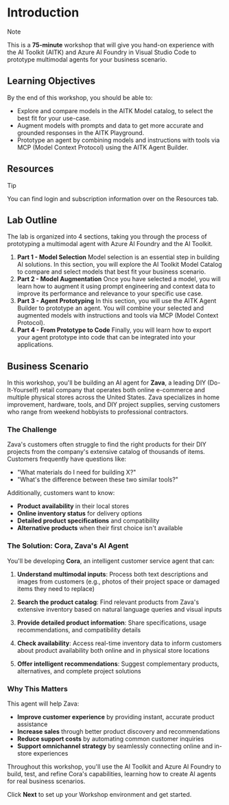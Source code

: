# Introduction

> [!NOTE]
>This is a **75-minute** workshop that will give you hand-on experience with the AI Toolkit (AITK) and Azure AI Foundry in Visual Studio Code to prototype multimodal agents for your business scenario.

## Learning Objectives

By the end of this workshop, you should be able to:
- Explore and compare models in the AITK Model catalog, to select the best fit for your use-case.
- Augment models with prompts and data to get more accurate and grounded responses in the AITK Playground.
- Prototype an agent by combining models and instructions with tools via MCP (Model Context Protocol) using the AITK Agent Builder.

## Resources

> [!TIP]
> You can find login and subscription information over on the Resources tab.

## Lab Outline

The lab is organized into 4 sections, taking you through the process of prototyping a multimodal agent with Azure AI Foundry and the AI Toolkit.

1. **Part 1 - Model Selection** Model selection is an essential step in building AI solutions. In this section, you will explore the AI Toolkit Model Catalog to compare and select models that best fit your business scenario.
2. **Part 2 - Model Augmentation** Once you have selected a model, you will learn how to augment it using prompt engineering and context data to improve its performance and relevance to your specific use case.
3. **Part 3 - Agent Prototyping** In this section, you will use the AITK Agent Builder to prototype an agent. You will combine your selected and augmented models with instructions and tools via MCP (Model Context Protocol).
4. **Part 4 - From Prototype to Code** Finally, you will learn how to export your agent prototype into code that can be integrated into your applications.

## Business Scenario

In this workshop, you'll be building an AI agent for **Zava**, a leading DIY (Do-It-Yourself) retail company that operates both online e-commerce and multiple physical stores across the United States. Zava specializes in home improvement, hardware, tools, and DIY project supplies, serving customers who range from weekend hobbyists to professional contractors.

### The Challenge

Zava's customers often struggle to find the right products for their DIY projects from the company's extensive catalog of thousands of items. Customers frequently have questions like:
- "What materials do I need for building X?"
- "What's the difference between these two similar tools?"

Additionally, customers want to know:
- **Product availability** in their local stores
- **Online inventory status** for delivery options
- **Detailed product specifications** and compatibility
- **Alternative products** when their first choice isn't available

### The Solution: Cora, Zava's AI Agent

You'll be developing **Cora**, an intelligent customer service agent that can:

1. **Understand multimodal inputs**: Process both text descriptions and images from customers (e.g., photos of their project space or damaged items they need to replace)

2. **Search the product catalog**: Find relevant products from Zava's extensive inventory based on natural language queries and visual inputs

3. **Provide detailed product information**: Share specifications, usage recommendations, and compatibility details

4. **Check availability**: Access real-time inventory data to inform customers about product availability both online and in physical store locations

5. **Offer intelligent recommendations**: Suggest complementary products, alternatives, and complete project solutions

### Why This Matters

This agent will help Zava:
- **Improve customer experience** by providing instant, accurate product assistance
- **Increase sales** through better product discovery and recommendations
- **Reduce support costs** by automating common customer inquiries
- **Support omnichannel strategy** by seamlessly connecting online and in-store experiences

Throughout this workshop, you'll use the AI Toolkit and Azure AI Foundry to build, test, and refine Cora's capabilities, learning how to create AI agents for real business scenarios.

Click **Next** to set up your Workshop environment and get started.